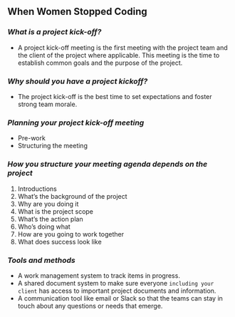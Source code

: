 ## **When Women Stopped Coding**


### ***What is a project kick-off?***

- A project kick-off meeting is the first meeting with the project team and the client of the project where applicable. This meeting is the time to establish common goals and the purpose of the project.

### ***Why should you have a project kickoff?***

- The project kick-off is the best time to set expectations and foster strong team morale.

### ***Planning your project kick-off meeting***

- Pre-work
- Structuring the meeting

### ***How you structure your meeting agenda depends on the project***

1. Introductions
2. What’s the background of the project
3. Why are you doing it 
4. What is the project scope 
5. What’s the action plan 
6. Who’s doing what 
7. How are you going to work together
8. What does success look like 

### ***Tools and methods***

- A work management system to track items in progress.
- A shared document system to make sure everyone `including your client` has access to important project documents and information. 
- A communication tool like email or Slack so that the teams can stay in touch about any questions or needs that emerge. 



